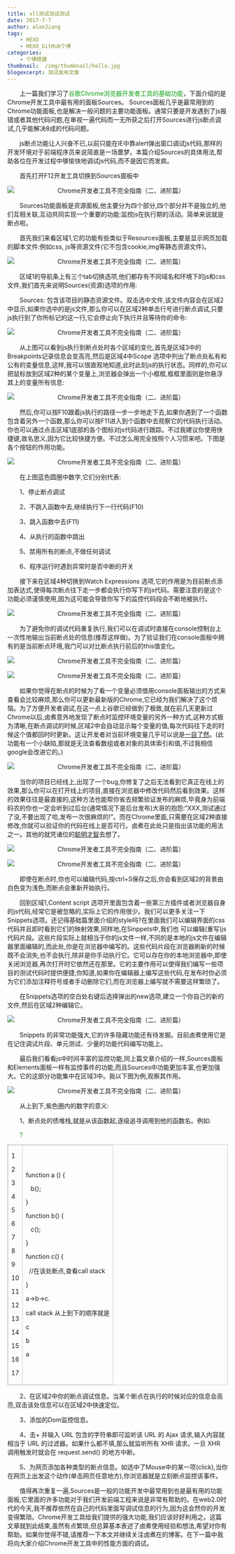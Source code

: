 ```yaml
---
title: xll测试测试测试
date: 2017-7-7
author: alanJiang
tags:
    - HEXO
    - HEXO_GitHub个博
categories:
    - 个博搭建
thumbnail:  /img/thumbnail/hello.jpg
blogexcerpt: 测试发布文章
---
```


<div class="tmd-content">
<p style="text-indent:2em;">
上一篇我们学习了<a href="http://www.xiazaiba.com/jiaocheng/5557.html" rel="nofollow" style="color:rgb(20,162,24);text-decoration:none;" target="_blank">谷歌Chrome浏览器开发者工具的基础功能</a>，下面介绍的是Chrome开发工具中最有用的面板Sources。&nbsp;Sources面板几乎是最常用到的Chrome功能面板,也是解决一般问题的主要功能面板。通常只要是开发遇到了js报错或者其他代码问题,在审视一遍代码而一无所获之后打开Sources进行js断点调试,几乎能解决8成的代码问题。</p>
<p style="text-indent:2em;">
js断点功能让人兴奋不已,以前只能在IE中靠alert弹出窗口调试js代码,那样的开发环境对于前端程序员来说简直是一场噩梦。本篇介绍Sources的具体用法,帮助各位在开发过程中够愉快地调试js代码,而不是因它而发疯。</p>
<p style="text-indent:2em;">
首先打开F12开发工具切换到Sources面板中</p>
<p style="text-align:center;">
<img alt="Chrome开发者工具不完全指南（二、进阶篇）" src="http://www.xiazaiba.com/uploadfiles/content/2015/0929/water_1443505296188716922624.jpg" style="border:0px;vertical-align:middle;display:block;"></p>
<p style="text-indent:2em;">
Sources功能面板是资源面板,他主要分为四个部分,四个部分并不是独立的,他们互相关联,互动共同实现一个重要的功能:监控js在执行期的活动。简单来说就是断点啦。</p>
<p style="text-indent:2em;">
首先我们来看区域1,它的功能有些类似于Resources面板,主要是显示网页加载的脚本文件:例如css, js等资源文件(它不包含cookie,img等静态资源文件)。</p>
<p style="text-align:center;">
<img alt="Chrome开发者工具不完全指南（二、进阶篇）" src="http://www.xiazaiba.com/uploadfiles/content/2015/0929/water_1443505297182076113664.jpg" style="border:0px;vertical-align:middle;display:block;"></p>
<p style="text-indent:2em;">
区域1的导航条上有三个tab切换选项,他们都存有不同域名和环境下的js和css文件,我们首先来说明Sources(资源)选项的作用:</p>
<p style="text-indent:2em;">
Sources: 包含该项目的静态资源文件。双击选中文件,该文件内容会在区域2中显示,如果你选中的是js文件,那么你可以在区域2种单击行号进行断点调试,只要js执行到了你所标记的这一行,它会停止向下执行并且等待你的命令:</p>
<p style="text-align:center;">
<img alt="Chrome开发者工具不完全指南（二、进阶篇）" src="http://www.xiazaiba.com/uploadfiles/content/2015/0929/water_144350529745828799232.jpg" style="border:0px;vertical-align:middle;display:block;"></p>
<p style="text-indent:2em;">
从上图可以看到js执行到断点处时各个区域的变化,首先是区域3中的Breakpoints记录信息会变高亮,然后是区域4中Scope&nbsp;选项中列出了断点处私有和公有的变量信息,这样,我可以很直观地知道,此时此刻js的执行状态。同样的,你可以把鼠标放到区域2种的某个变量上,浏览器会弹出一个小框框,框框里面则是你悬浮其上的变量所有信息:</p>
<p style="text-align:center;">
<img alt="Chrome开发者工具不完全指南（二、进阶篇）" src="http://www.xiazaiba.com/uploadfiles/content/2015/0929/water_1443505297284107332352.jpg" style="border:0px;vertical-align:middle;display:block;"></p>
<p style="text-indent:2em;">
然后,你可以按F10跟着js执行的路径一步一步地走下去,如果你遇到了一个函数包含着另外一个函数,那么你可以按F11进入到个函数中去观察它的代码执行活动。你也可以通过点击区域1底部的各个图标对js代码进行跟踪。不过我建议你使用快捷键,故名思义,因为它比较快捷方便。不过怎么用完全按照个人习惯来吧。下图是各个按钮的作用功能。</p>
<p style="text-align:center;">
<img alt="Chrome开发者工具不完全指南（二、进阶篇）" src="http://www.xiazaiba.com/uploadfiles/content/2015/0929/water_144350529767609476352.jpg" style="border:0px;vertical-align:middle;display:block;"></p>
<p style="text-indent:2em;">
在上图蓝色圆圈中数字,它们分别代表:</p>
<p style="text-indent:2em;">
1、停止断点调试</p>
<p style="text-indent:2em;">
2、不跳入函数中去,继续执行下一行代码(F10)</p>
<p style="text-indent:2em;">
3、跳入函数中去(F11)</p>
<p style="text-indent:2em;">
4、从执行的函数中跳出</p>
<p style="text-indent:2em;">
5、禁用所有的断点,不做任何调试</p>
<p style="text-indent:2em;">
6、程序运行时遇到异常时是否中断的开关</p>
<p style="text-indent:2em;">
接下来在区域4种切换到Watch Expressions&nbsp;选项,它的作用是为目前断点添加表达式,使得每次断点往下走一步都会执行你写下的js代码。需要注意的是这个功能必须谨慎使用,因为这可能会导致你写下的监控代码段会不断地被执行。</p>
<p style="text-align:center;">
<img alt="Chrome开发者工具不完全指南（二、进阶篇）" src="http://www.xiazaiba.com/uploadfiles/content/2015/0929/water_1443505297128935059968.jpg" style="border:0px;vertical-align:middle;display:block;"></p>
<p style="text-indent:2em;">
为了避免你的调试代码重复执行,我们可以在调试时直接在console控制台上一次性地输出当前断点处的信息(推荐这样做)。为了验证我们在console面板中拥有的是当前断点环境,我门可以对比断点执行前后的this值变化。</p>
<p style="text-align:center;">
<img alt="Chrome开发者工具不完全指南（二、进阶篇）" src="http://www.xiazaiba.com/uploadfiles/content/2015/0929/water_1443505297442640154112.jpg" style="border:0px;vertical-align:middle;display:block;"></p>
<p style="text-align:center;">
<img alt="Chrome开发者工具不完全指南（二、进阶篇）" src="http://www.xiazaiba.com/uploadfiles/content/2015/0929/water_1443505297150922971392.jpg" style="border:0px;vertical-align:middle;display:block;"></p>
<p style="text-indent:2em;">
如果你觉得在断点的时候为了看一个变量必须借用console面板输出的方式来查看会比较麻烦,那么你可以更新最新版的Chrome,它已经为我们解决了这个烦恼。为了方便开发者调试,在这一点上谷歌已经做到了极致,就在前几天更新过Chrome以后,卤煮意外地发现了断点时监控环境变量的另外一种方式,这种方式极为清晰,在断点调试的时候,区域2中会自动显示每个变量的值,每次代码往下走的时候这个值都回时时更新。这让开发者对当前环境变量几乎可以说是<a href="https://www.baidu.com/s?wd=%E4%B8%80%E7%9B%AE%E4%BA%86%E7%84%B6&amp;tn=24004469_oem_dg&amp;rsv_dl=gh_pl_sl_csd" target="_blank">一目了然</a>。(此功能有一个小缺陷,那就是无法查看数组或者对象的具体索引和值,不过我相信google会改进它的。)</p>
<p style="text-align:center;">
<img alt="Chrome开发者工具不完全指南（二、进阶篇）" src="http://www.xiazaiba.com/uploadfiles/content/2015/0929/water_144350529761068672768.jpg" style="border:0px;vertical-align:middle;display:block;"></p>
<p style="text-indent:2em;">
当你的项目已经线上,出现了一个bug,你修复了之后无法看到它真正在线上的效果,那么你可以在打开线上的项目,直接在浏览器中修改代码然后看到效果。这样的效果往往是最直接的,这种方法也能帮你省去频繁验证发布的麻烦,毕竟身为前端码农的你也一定会听到过后台(通常情况下是后台发布)大哥的抱怨:“XXX,测试通过了没,不要出现了哈,发布一次很麻烦的!”。而在Chrome里面,只需要在区域2种直接修改,你就可以验证你的代码在线上是否可行。卤煮在此处只是指出该功能的用法之一。其他的就凭诸位的<a href="https://www.baidu.com/s?wd=%E8%81%AA%E6%98%8E%E6%89%8D%E6%99%BA&amp;tn=24004469_oem_dg&amp;rsv_dl=gh_pl_sl_csd" target="_blank">聪明才智</a>去想了。</p>
<p style="text-align:center;">
<img alt="Chrome开发者工具不完全指南（二、进阶篇）" src="http://www.xiazaiba.com/uploadfiles/content/2015/0929/water_1443505297338450508032.jpg" style="border:0px;vertical-align:middle;display:block;"></p>
<p style="text-align:center;">
<img alt="Chrome开发者工具不完全指南（二、进阶篇）" src="http://www.xiazaiba.com/uploadfiles/content/2015/0929/water_1443505298403449654784.jpg" style="border:0px;vertical-align:middle;display:block;"></p>
<p style="text-indent:2em;">
即使在断点时,你也可以编辑代码,按ctrl+S保存之后,你会看到区域2的背景由白色变为浅色,而断点会重新开始执行。</p>
<p style="text-indent:2em;">
回到区域1,Content script&nbsp;选项开里面包含着一些第三方插件或者浏览器自身的js代码,经常它是被忽略的,实际上它的作用很少。我们可以更多关注一下Snippets选项。还记得基础篇里面介绍的style吗?在里面我们可以编辑界面的css代码并且即时看到它们的映射效果,同样地,在Sinppets中,我们也 可以编辑(重写)js代码片段。这些片段实际上就相当于你的js文件一样,不同的是本地的js文件在编辑器里面编辑的,而此处,你是在浏览器中编写的。这些代码片段在浏览器刷新的时候既不会消失,也不会执行,除非是你手动执行它。它可以存在你的本地浏览器中,即使关闭浏览器,再次打开时它依然还在那里。它的主要作用可以使得我们编写一些项目的测试代码时提供便捷,你知道,如果你在编辑器上编写这些代码,在发布时你必须为它们添加注释符号或者手动删除它们,而在浏览器上编写就不需要这样繁琐了。</p>
<p style="text-indent:2em;">
在Snippets选项的空白处右键后选择弹出的new选项,建立一个你自己的新的文件,然后在区域2种编辑它。</p>
<p style="text-align:center;">
<img alt="Chrome开发者工具不完全指南（二、进阶篇）" src="http://www.xiazaiba.com/uploadfiles/content/2015/0929/water_1443505298471418083328.jpg" style="border:0px;vertical-align:middle;display:block;"></p>
<p style="text-indent:2em;">
Snippets&nbsp;的非常功能强大,它的许多隐藏功能还有待发掘。目前卤煮使用它是在记住调试片段、单元测试、少量的功能代码编写功能上。</p>
<p style="text-indent:2em;">
最后我们看看js中时间丰富的监控功能,同上篇文章介绍的一样,Sources面板和Elements面板一样有监控事件的功能,而且Sources中功能更加丰富,也更加强大。它的这部分功能集中在区域3中。我以下图为例,观察其作用。</p>
<p style="text-align:center;">
<img alt="Chrome开发者工具不完全指南（二、进阶篇）" src="http://www.xiazaiba.com/uploadfiles/content/2015/0929/water_1443505298233745898240.jpg" style="border:0px;vertical-align:middle;display:block;"></p>
<p style="text-indent:2em;">
从上到下,紫色圈内的数字的意义:</p>
<p style="text-indent:2em;">
1、断点处的债堆栈,就是从该函数起,逐级追寻调用到他的函数名。例如:</p>
<p style="text-indent:2em;">
<a href="http://www.open-open.com/lib/view/open1435630175716.html#" rel="nofollow" style="color:rgb(20,162,24);text-decoration:none;" target="_blank">?</a></p>
<div class="table-box"><table cellpadding="0" cellspacing="0" width="760" style="border-collapse:collapse;border-spacing:0px;border:1px solid rgb(204,204,204);font-size:14px;"><tbody><tr class="firstRow"><td style="border:1px solid rgb(204,204,204);font-size:14px;">
<p>
1</p>
<p>
2</p>
<p>
3</p>
<p>
4</p>
<p>
5</p>
<p>
6</p>
<p>
7</p>
<p>
8</p>
<p>
9</p>
<p>
10</p>
<p>
11</p>
<p>
12</p>
<p>
13</p>
<p>
14</p>
<p>
15</p>
<p>
16</p>
<p>
17</p>
</td>
<td style="border:1px solid rgb(204,204,204);font-size:14px;">
<p>
function a () {</p>
<p>
&nbsp;&nbsp;&nbsp;b();</p>
<p>
}</p>
<p>
function b() {</p>
<p>
&nbsp;&nbsp;&nbsp;c();&nbsp;</p>
<p>
}</p>
<p>
function c() {</p>
<p>
&nbsp;&nbsp;//在该处断点,查看call stack&nbsp;</p>
<p>
}</p>
<p>
a-&gt;b-&gt;c.</p>
<p>
call stack 从上到下的顺序就是</p>
<p>
c</p>
<p>
b</p>
<p>
a</p>
</td>
</tr></tbody></table></div><p style="text-indent:2em;">
2、在区域2中你的断点调试信息。当某个断点在执行的时候对应的信息会高亮,双击该处信息可以在区域2中快速定位。</p>
<p style="text-indent:2em;">
3、添加的Dom监控信息。</p>
<p style="text-indent:2em;">
4、击+ 并输入 URL 包含的字符串即可监听该 URL 的 Ajax 请求,输入内容就相当于 URL 的过滤器。如果什么都不填,那么就监听所有 XHR 请求。一旦 XHR 调用触发时就会在 request.send() 的地方中断。</p>
<p style="text-indent:2em;">
5、为网页添加各种类型的断点信息。如选中了Mouse中的某一项(click),当你在网页上出发这个动作(单击网页任意地方),你浏览器就是立刻断点监控该事件。</p>
<p style="text-indent:2em;">
值得再次重复一遍,Sources是一般的功能开发中最常用到也是最有用的功能面板,它里面的许多功能对于我们开发前端工程来说是非常有帮助的。在web2.0时代的今天,我不推荐依然在自己的代码里面写调试信息的行为,因为这会然你的开发变得繁琐。Chrome开发工具给我们提供的强大功能,我们应该好好利用之。这篇文章就到此结束,虽然有点繁琐,但总算基本表述了卤煮使用经验和想法,希望对你有帮助。如果你觉得不错,请推荐一下本文并继续关注卤煮在的博客。在下一篇中我将向大家介绍Chrome开发工具中的性能方面的调试。</p>
<div><br></div>
</div>